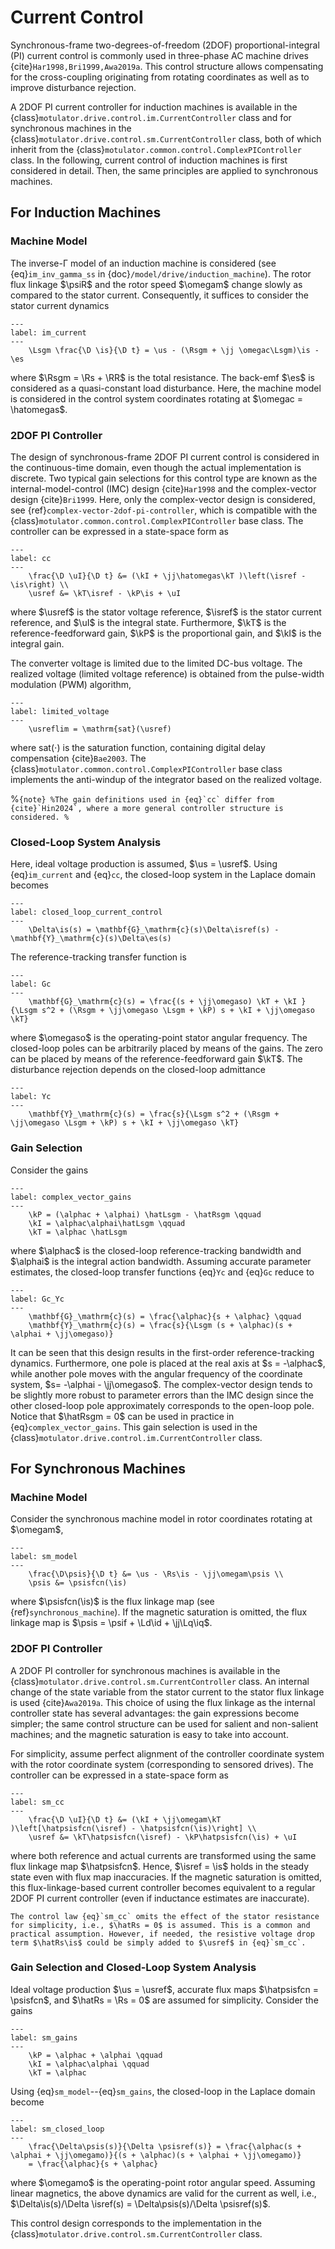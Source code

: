 # Current Control

Synchronous-frame two-degrees-of-freedom (2DOF) proportional-integral (PI) current control is commonly used in three-phase AC machine drives {cite}`Har1998,Bri1999,Awa2019a`. This control structure allows compensating for the cross-coupling originating from rotating coordinates as well as to improve disturbance rejection.

A 2DOF PI current controller for induction machines is available in the {class}`motulator.drive.control.im.CurrentController` class and for synchronous machines in the {class}`motulator.drive.control.sm.CurrentController` class, both of which inherit from the {class}`motulator.common.control.ComplexPIController` class. In the following, current control of induction machines is first considered in detail. Then, the same principles are applied to synchronous machines.

## For Induction Machines

### Machine Model

The inverse-Γ model of an induction machine is considered (see {eq}`im_inv_gamma_ss` in {doc}`/model/drive/induction_machine`). The rotor flux linkage $\psiR$ and the rotor speed $\omegam$ change slowly as compared to the stator current. Consequently, it suffices to consider the stator current dynamics

```{math}
---
label: im_current
---
    \Lsgm \frac{\D \is}{\D t} = \us - (\Rsgm + \jj \omegac\Lsgm)\is - \es
```

where $\Rsgm = \Rs + \RR$ is the total resistance. The back-emf $\es$ is considered as a quasi-constant load disturbance. Here, the machine model is considered in the control system coordinates rotating at $\omegac = \hatomegas$.

### 2DOF PI Controller

The design of synchronous-frame 2DOF PI current control is considered in the continuous-time domain, even though the actual implementation is discrete. Two typical gain selections for this control type are known as the internal-model-control (IMC) design {cite}`Har1998` and the complex-vector design {cite}`Bri1999`. Here, only the complex-vector design is considered, see {ref}`complex-vector-2dof-pi-controller`, which is compatible with the {class}`motulator.common.control.ComplexPIController` base class. The controller can be expressed in a state-space form as

```{math}
---
label: cc
---
    \frac{\D \uI}{\D t} &= (\kI + \jj\hatomegas\kT )\left(\isref - \is\right) \\
    \usref &= \kT\isref - \kP\is + \uI
```

where $\usref$ is the stator voltage reference, $\isref$ is the stator current reference, and $\uI$ is the integral state. Furthermore, $\kT$ is the reference-feedforward gain, $\kP$ is the proportional gain, and $\kI$ is the integral gain.

The converter voltage is limited due to the limited DC-bus voltage. The realized voltage (limited voltage reference) is obtained from the pulse-width modulation (PWM) algorithm,

```{math}
---
label: limited_voltage
---
    \usreflim = \mathrm{sat}(\usref)
```

where $\mathrm{sat}(\cdot)$ is the saturation function, containing digital delay compensation {cite}`Bae2003`. The {class}`motulator.common.control.ComplexPIController` base class implements the anti-windup of the integrator based on the realized voltage.

%```{note}
%The gain definitions used in {eq}`cc` differ from {cite}`Hin2024`, where a more general controller structure is considered.
%```

### Closed-Loop System Analysis

Here, ideal voltage production is assumed, $\us = \usref$. Using {eq}`im_current` and {eq}`cc`, the closed-loop system in the Laplace domain becomes

```{math}
---
label: closed_loop_current_control
---
    \Delta\is(s) = \mathbf{G}_\mathrm{c}(s)\Delta\isref(s) - \mathbf{Y}_\mathrm{c}(s)\Delta\es(s)
```

The reference-tracking transfer function is

```{math}
---
label: Gc
---
    \mathbf{G}_\mathrm{c}(s) = \frac{(s + \jj\omegaso) \kT + \kI }{\Lsgm s^2 + (\Rsgm + \jj\omegaso \Lsgm + \kP) s + \kI + \jj\omegaso \kT}
```

where $\omegaso$ is the operating-point stator angular frequency. The closed-loop poles can be arbitrarily placed by means of the gains. The zero can be placed by means of the reference-feedforward gain $\kT$. The disturbance rejection depends on the closed-loop admittance

```{math}
---
label: Yc
---
    \mathbf{Y}_\mathrm{c}(s) = \frac{s}{\Lsgm s^2 + (\Rsgm + \jj\omegaso \Lsgm + \kP) s + \kI + \jj\omegaso \kT}
```

### Gain Selection

Consider the gains

```{math}
---
label: complex_vector_gains
---
    \kP = (\alphac + \alphai) \hatLsgm - \hatRsgm \qquad
    \kI = \alphac\alphai\hatLsgm \qquad
    \kT = \alphac \hatLsgm
```

where $\alphac$ is the closed-loop reference-tracking bandwidth and $\alphai$ is the integral action bandwidth. Assuming accurate parameter estimates, the closed-loop transfer functions {eq}`Yc` and {eq}`Gc` reduce to

```{math}
---
label: Gc_Yc
---
    \mathbf{G}_\mathrm{c}(s) = \frac{\alphac}{s + \alphac} \qquad
    \mathbf{Y}_\mathrm{c}(s) = \frac{s}{\Lsgm (s + \alphac)(s + \alphai + \jj\omegaso)}
```

It can be seen that this design results in the first-order reference-tracking dynamics. Furthermore, one pole is placed at the real axis at $s = -\alphac$, while another pole moves with the angular frequency of the coordinate system, $s= -\alphai - \jj\omegaso$. The complex-vector design tends to be slightly more robust to parameter errors than the IMC design since the other closed-loop pole approximately corresponds to the open-loop pole. Notice that $\hatRsgm = 0$ can be used in practice in {eq}`complex_vector_gains`. This gain selection is used in the {class}`motulator.drive.control.im.CurrentController` class.

## For Synchronous Machines

### Machine Model

Consider the synchronous machine model in rotor coordinates rotating at $\omegam$,

```{math}
---
label: sm_model
---
    \frac{\D\psis}{\D t} &= \us - \Rs\is - \jj\omegam\psis \\
    \psis &= \psisfcn(\is)
```

where $\psisfcn(\is)$ is the flux linkage map (see {ref}`synchronous_machine`). If the magnetic saturation is omitted, the flux linkage map is $\psis = \psif + \Ld\id + \jj\Lq\iq$.

### 2DOF PI Controller

A 2DOF PI controller for synchronous machines is available in the {class}`motulator.drive.control.sm.CurrentController` class. An internal change of the state variable from the stator current to the stator flux linkage is used {cite}`Awa2019a`. This choice of using the flux linkage as the internal controller state has several advantages: the gain expressions become simpler; the same control structure can be used for salient and non-salient machines; and the magnetic saturation is easy to take into account.

For simplicity, assume perfect alignment of the controller coordinate system with the rotor coordinate system (corresponding to sensored drives). The controller can be expressed in a state-space form as

```{math}
---
label: sm_cc
---
    \frac{\D \uI}{\D t} &= (\kI + \jj\omegam\kT )\left[\hatpsisfcn(\isref) - \hatpsisfcn(\is)\right] \\
    \usref &= \kT\hatpsisfcn(\isref) - \kP\hatpsisfcn(\is) + \uI
```

where both reference and actual currents are transformed using the same flux linkage map $\hatpsisfcn$. Hence, $\isref = \is$ holds in the steady state even with flux map inaccuracies. If the magnetic saturation is omitted, this flux-linkage-based current controller becomes equivalent to a regular 2DOF PI current controller (even if inductance estimates are inaccurate).

```{note}
The control law {eq}`sm_cc` omits the effect of the stator resistance for simplicity, i.e., $\hatRs = 0$ is assumed. This is a common and practical assumption. However, if needed, the resistive voltage drop term $\hatRs\is$ could be simply added to $\usref$ in {eq}`sm_cc`.
```

### Gain Selection and Closed-Loop System Analysis

Ideal voltage production $\us = \usref$, accurate flux maps $\hatpsisfcn = \psisfcn$, and $\hatRs = \Rs = 0$ are assumed for simplicity. Consider the gains

```{math}
---
label: sm_gains
---
    \kP = \alphac + \alphai \qquad
    \kI = \alphac\alphai \qquad
    \kT = \alphac
```

Using {eq}`sm_model`--{eq}`sm_gains`, the closed-loop in the Laplace domain become

```{math}
---
label: sm_closed_loop
---
    \frac{\Delta\psis(s)}{\Delta \psisref(s)} = \frac{\alphac(s + \alphai + \jj\omegamo)}{(s + \alphac)(s + \alphai + \jj\omegamo)}
    = \frac{\alphac}{s + \alphac}
```

where $\omegamo$ is the operating-point rotor angular speed. Assuming linear magnetics, the above dynamics are valid for the current as well, i.e., $\Delta\is(s)/\Delta \isref(s) = \Delta\psis(s)/\Delta \psisref(s)$.

This control design corresponds to the implementation in the {class}`motulator.drive.control.sm.CurrentController` class.
